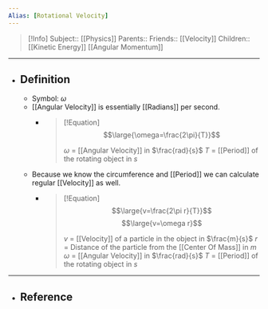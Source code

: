 ```yaml
---
Alias: [Rotational Velocity]
---
```

> [!Info]
> Subject:: [[Physics]]
> Parents:: 
> Friends:: [[Velocity]]
> Children:: [[Kinetic Energy]] [[Angular Momentum]]
---
- ## Definition
	- Symbol: $\omega$
	- [[Angular Velocity]] is essentially [[Radians]] per second.
		- > [!Equation]
		  > $$\large{\omega=\frac{2\pi}{T}}$$
		  > 
		  > $\omega$ = [[Angular Velocity]] in $\frac{rad}{s}$
		  > $T$ = [[Period]] of the rotating object in $s$
	- Because we know the circumference and [[Period]] we can calculate regular [[Velocity]] as well.
		- > [!Equation]
		  > $$\large{v=\frac{2\pi r}{T}}$$
		  > $$\large{v=\omega r}$$
		  > 
		  > $v$ = [[Velocity]] of a particle in the object in $\frac{m}{s}$
		  > $r$ = Distance of the particle from the [[Center Of Mass]] in $m$
		  > $\omega$ = [[Angular Velocity]] in $\frac{rad}{s}$
		  > $T$ = [[Period]] of the rotating object in $s$
---
- ## Reference